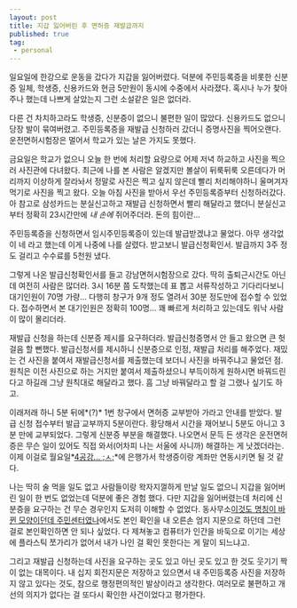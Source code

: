 ```yaml
---
layout: post
title: 지갑 잃어버린 후 면허증 재발급까지
published: true
tag:
 - personal
---
```

일요일에 한강으로 운동을 갔다가 지갑을 잃어버렸다. 덕분에 주민등록증을 비롯한 신분증 일체, 학생증, 신용카드와 현금 5만원이 동시에 수중에서 사라졌다. 혹시나 누가 찾아주나 했는데 나쁘게 살았는지 그런 소설같은 일은 없더라.

다른 건 차치하고라도 학생증, 신분증이 없으니 불편한 일이 많았다. 신용카드도 없으니 당장 발이 묶여버렸고. 주민등록증을 재발급 신청하러 갔더니 증명사진을 찍어오랜다. 운전면허시험장은 멀어서 학교가 있는 날은 가지도 못했다.

금요일은 학교가 없으니 오늘 한 번에 처리할 요량으로 어제 저녁 하교하고 사진을 찍으러 사진관에 다녀왔다. 최근에 나를 본 사람은 알겠지만 볼살이 뒤룩뒤룩 오른데다가 머리까지 이상하게 잘라놔서 정말로 사진은 찍고 싶지 않은데 빨리 처리해야하니 울며겨자먹기로 사진을 찍고 왔다. 오늘 아침 사진을 받아서 우선 주민등록증부터 신청하러갔다. 아 참고로 삼성카드는 분실신고하고 재발급 신청하면서 빨리 해달라고 했더니 분실신고부터 정확히 23시간만에 *내 손에* 쥐어주더라. 돈의 힘이란... 

주민등록증을 신청하면서 임시주민등록증이 있는데 발급받겠냐고 물었다. 아무 생각없이 네 라고 했는데 이게 나중에 나를 살렸다. 받고보니 발급신청확인서. 발급까지 3주 정도 걸리고 수수료를 5천원 냈다.

그렇게 나온 발급신청확인서를 들고 강남면허시험장으로 갔다. 딱히 출퇴근시간도 아닌데 여전히 사람은 많더라. 3시 16분 쯤 도착했는데 표 뽑고 서류작성하고 기다리다보니 대기인원이 70명 가량... 다행히 창구가 9개 정도 열려서 30분 정도만에 접수할 수 있었다. 접수하면서 본 대기인원은 정확히 100명... 꽤 빠르게 처리하고 있는데도 워낙 사람이 많이 몰리더라.

재발급 신청을 하는데 신분증 제시를 요구하더라. 발급신청증명서 안 들고 왔으면 큰 헛걸음 할 뻔했다. 발급신청서를 제시하니 신분증으로 인정, 재발급 처리를 해주었다. 재밌는 건 사진을 붙여서 재발급신청서를 제출했는데 보더니 사진을 바꿔주냐고 물었던 점. 원칙은 이전 사진으로 하는 거지만 붙여서 제출하셨으니 부득이하게 원하시면 바꿔드린다고 하길래 그냥 원칙대로 해달라고 했다. 흠 그냥 바꿔달라고 할 걸 그랬나 싶기도 하고.

이래저래 하니 5분 뒤에*(?)* 1번 창구에서 면허증 교부받아 가라고 안내를 받았다. 발급 신청 접수부터 발급˙교부까지 5분이란다. 황당해서 시간을 재어보니 5분도 아니고 3분 만에 교부되었다. 그렇게 신분증 부분을 해결했다. 나오면서 문득 든 생각은 운전면허증은 무슨 일이 있어도 직접 와서(어차피 나는 서울에 사니까) 해결하는 게 낫겠더라는. 이제 이걸로 월요일*[4공강... ;ㅅ;]()*에 은행가서 학생증이랑 계좌만 연동시키면 될 것 같다.

나는 딱히 술 먹을 일도 없고 사람들이랑 왁자지껄하게 만날 일도 없으니 지갑을 잃어버린 일이 한 번도 없었는데 덕분에 좋은 경험 했다. 다만 지갑을 잃어버렸는데 처리에 신분증을 요구하는 건 무슨 경우인지 도저히 이해할 수 없었다. 동사무소[이것도 명칭이 바뀐 모양이던데 주민센터였나]()에서도 본인 확인을 내 오른손 엄지 지문으로 하던데 그런 걸로 본인확인하면 안 되나 싶었다. 다 제쳐놓고 컴퓨터가 인간을 바둑으로 이기는 세상에 플라스틱 쪼가리가 없어서 내가 나인 걸 확인 못한다는 게 말이 되느냐고.

그리고 재발급 신청하는데 사진을 요구하는 곳도 있고 아닌 곳도 있고 한 것도 웃기기 짝이 없는 대목이다. 내 십지 회전지문은 저장하고 있으면서 내 주민등록증 사진을 저장하지 않고 있다는 것도, 참으로 행정편의적인 발상이라고 생각한다. 여러모로 불편하고 개선의 의지가 없다는 걸 또다시 확인한 사건이었다고 평가한다.